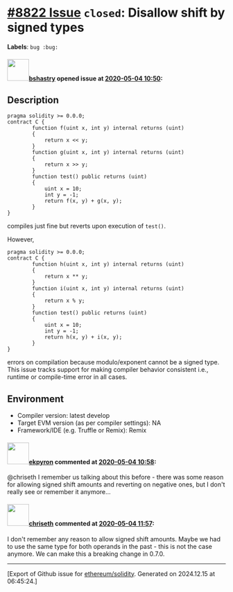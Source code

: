 # [\#8822 Issue](https://github.com/ethereum/solidity/issues/8822) `closed`: Disallow shift by signed types
**Labels**: `bug :bug:`


#### <img src="https://avatars.githubusercontent.com/u/2388185?v=4" width="50">[bshastry](https://github.com/bshastry) opened issue at [2020-05-04 10:50](https://github.com/ethereum/solidity/issues/8822):

## Description

```
pragma solidity >= 0.0.0;
contract C {
        function f(uint x, int y) internal returns (uint)
        {
            return x << y;
        }
        function g(uint x, int y) internal returns (uint)
        {
            return x >> y;
        }
        function test() public returns (uint)
        {
            uint x = 10;
            int y = -1;
            return f(x, y) + g(x, y);
        }
}
```

compiles just fine but reverts upon execution of `test()`.

However,

```
pragma solidity >= 0.0.0;
contract C {
        function h(uint x, int y) internal returns (uint)
        {
            return x ** y;
        }
        function i(uint x, int y) internal returns (uint)
        {
            return x % y;
        }
        function test() public returns (uint)
        {
            uint x = 10;
            int y = -1;
            return h(x, y) + i(x, y);
        }
}
```

errors on compilation because modulo/exponent cannot be a signed type. This issue tracks support for making compiler behavior consistent i.e., runtime or compile-time error in all cases.


## Environment

- Compiler version: latest develop
- Target EVM version (as per compiler settings): NA
- Framework/IDE (e.g. Truffle or Remix): Remix


#### <img src="https://avatars.githubusercontent.com/u/1347491?v=4" width="50">[ekpyron](https://github.com/ekpyron) commented at [2020-05-04 10:58](https://github.com/ethereum/solidity/issues/8822#issuecomment-623397135):

@chriseth I remember us talking about this before - there was some reason for allowing signed shift amounts and reverting on negative ones, but I don't really see or remember it anymore...

#### <img src="https://avatars.githubusercontent.com/u/9073706?v=4" width="50">[chriseth](https://github.com/chriseth) commented at [2020-05-04 11:57](https://github.com/ethereum/solidity/issues/8822#issuecomment-623420731):

I don't remember any reason to allow signed shift amounts. Maybe we had to use the same type for both operands in the past - this is not the case anymore. We can make this a breaking change in 0.7.0.


-------------------------------------------------------------------------------



[Export of Github issue for [ethereum/solidity](https://github.com/ethereum/solidity). Generated on 2024.12.15 at 06:45:24.]
